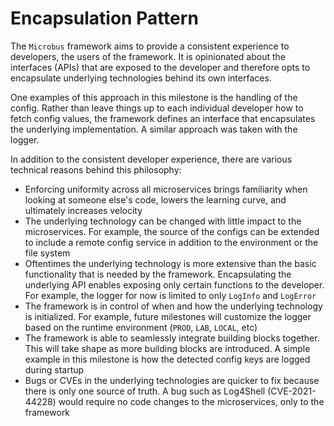 # Encapsulation Pattern

The `Microbus` framework aims to provide a consistent experience to developers, the users of the framework. It is opinionated about the interfaces (APIs) that are exposed to the developer and therefore opts to encapsulate underlying technologies behind its own interfaces.

One examples of this approach in this milestone is the handling of the config. Rather than leave things up to each individual developer how to fetch config values, the framework defines an interface that encapsulates the underlying implementation. A similar approach was taken with the logger.

In addition to the consistent developer experience, there are various technical reasons behind this philosophy:
* Enforcing uniformity across all microservices brings familiarity when looking at someone else's code, lowers the learning curve, and ultimately increases velocity
* The underlying technology can be changed with little impact to the microservices. For example, the source of the configs can be extended to include a remote config service in addition to the environment or the file system
* Oftentimes the underlying technology is more extensive than the basic functionality that is needed by the framework. Encapsulating the underlying API enables exposing only certain functions to the developer. For example, the logger for now is limited to only `LogInfo` and `LogError`
* The framework is in control of when and how the underlying technology is initialized. For example, future milestones will customize the logger based on the runtime environment (`PROD`, `LAB`, `LOCAL`, etc)
* The framework is able to seamlessly integrate building blocks together. This will take shape as more building blocks are introduced. A simple example in this milestone is how the detected config keys are logged during startup
* Bugs or CVEs in the underlying technologies are quicker to fix because there is only one source of truth. A bug such as Log4Shell (CVE-2021-44228) would require no code changes to the microservices, only to the framework

